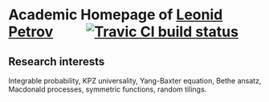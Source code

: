 # Academic Homepage of [Leonid Petrov](http://lpetrov.cc)&nbsp;&nbsp;&nbsp;&nbsp;&nbsp;&nbsp;&nbsp;&nbsp;&nbsp; [![Travic CI build status](https://travis-ci.org/lenis2000/homepage.svg?branch=master)](https://travis-ci.org/lenis2000/homepage)

## Research interests

Integrable probability, KPZ universality, Yang-Baxter equation, Bethe ansatz, Macdonald processes, symmetric functions, random tilings.
